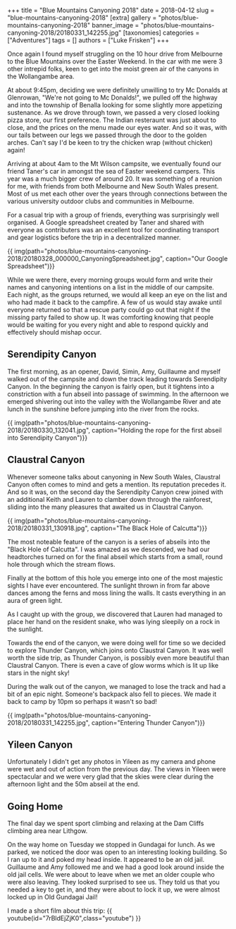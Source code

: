+++
title = "Blue Mountains Canyoning 2018"
date = 2018-04-12
slug = "blue-mountains-canyoning-2018"
[extra]
gallery = "photos/blue-mountains-canyoning-2018"
banner_image = "photos/blue-mountains-canyoning-2018/20180331_142255.jpg"
[taxonomies]
categories = ["Adventures"]
tags = []
authors = ["Luke Frisken"]
+++

Once again I found myself struggling on the 10 hour drive from Melbourne
to the Blue Mountains over the Easter Weekend. In the car with me were 3
other intrepid folks, keen to get into the moist green air of the
canyons in the Wollangambe area.

At about 9:45pm, deciding we were definitely unwilling to try Mc Donalds
at Glenrowan, "We're not going to Mc Donalds\!", we pulled off the
highway and into the township of Benalla looking for some slightly more
appetizing sustenance. As we drove through town, we passed a very closed
looking pizza store, our first preference. The Indian resteraunt was
just about to close, and the prices on the menu made our eyes water. And
so it was, with our tails between our legs we passed through the door to
the golden arches. Can't say I'd be keen to try the chicken wrap
(without chicken) again\!

Arriving at about 4am to the Mt Wilson campsite, we eventually found our
friend Taner's car in amongst the sea of Easter weekend campers. This
year was a much bigger crew of around 20. It was something of a reunion
for me, with friends from both Melbourne and New South Wales present.
Most of us met each other over the years through connections between the
various university outdoor clubs and communities in Melbourne.

For a casual trip with a group of friends, everything was surprisingly
well organised. A Google spreadsheet created by Taner and shared with
everyone as contributers was an excellent tool for coordinating
transport and gear logistics before the trip in a decentralized manner.

{{ img(path="photos/blue-mountains-canyoning-2018/20180328_000000_CanyoningSpreadsheet.jpg", caption="Our Google
Spreadsheet")}}

While we were there, every morning groups would form and write their
names and canyoning intentions on a list in the middle of our campsite.
Each night, as the groups returned, we would all keep an eye on the list
and who had made it back to the campfire. A few of us would stay awake
until everyone returned so that a rescue party could go out that night
if the missing party failed to show up. It was comforting knowing that
people would be waiting for you every night and able to respond quickly
and effectively should mishap occur.

## Serendipity Canyon

The first morning, as an opener, David, Simin, Amy, Guillaume and myself
walked out of the campsite and down the track leading towards
Serendipity Canyon. In the beginning the canyon is fairly open, but it
tightens into a constriction with a fun abseil into passage of swimming.
In the afternoon we emerged shivering out into the valley with the
Wollangambe River and ate lunch in the sunshine before jumping into the
river from the rocks.

{{ img(path="photos/blue-mountains-canyoning-2018/20180330_132041.jpg", caption="Holding the rope for the first abseil into Serendipity
Canyon")}}

## Claustral Canyon

Whenever someone talks about canyoning in New South Wales, Claustral
Canyon often comes to mind and gets a mention. Its reputation precedes
it. And so it was, on the second day the Serendipity Canyon crew joined
with an additional Keith and Lauren to clamber down through the
rainforest, sliding into the many pleasures that awaited us in Claustral
Canyon.

{{ img(path="photos/blue-mountains-canyoning-2018/20180331_130918.jpg", caption="The Black Hole of
Calcutta")}}

The most noteable feature of the canyon is a series of abseils into the
"Black Hole of Calcutta". I was amazed as we descended, we had our
headtorches turned on for the final abseil which starts from a small,
round hole through which the stream flows.

Finally at the bottom of this hole you emerge into one of the most
majestic sights I have ever encountered. The sunlight thrown in from far
above dances among the ferns and moss lining the walls. It casts
everything in an aura of green light.

As I caught up with the group, we discovered that Lauren had managed to
place her hand on the resident snake, who was lying sleepily on a rock
in the sunlight.

Towards the end of the canyon, we were doing well for time so we decided
to explore Thunder Canyon, which joins onto Claustral Canyon. It was
well worth the side trip, as Thunder Canyon, is possibly even more
beautiful than Claustral Canyon. There is even a cave of glow worms
which is lit up like stars in the night sky\!

During the walk out of the canyon, we managed to lose the track and had
a bit of an epic night. Someone's backpack also fell to pieces. We made
it back to camp by 10pm so perhaps it wasn't so bad\!

{{ img(path="photos/blue-mountains-canyoning-2018/20180331_142255.jpg", caption="Entering Thunder
Canyon")}}

## Yileen Canyon

Unfortunately I didn't get any photos in Yileen as my camera and phone
were wet and out of action from the previous day. The views in Yileen
were spectacular and we were very glad that the skies were clear during
the afternoon light and the 50m abseil at the end.

## Going Home

The final day we spent sport climbing and relaxing at the Dam Cliffs
climbing area near Lithgow.

On the way home on Tuesday we stopped in Gundagai for lunch. As we
parked, we noticed the door was open to an interesting looking building.
So I ran up to it and poked my head inside. It appeared to be an old
jail. Guillaume and Amy followed me and we had a good look around inside
the old jail cells. We were about to leave when we met an older couple
who were also leaving. They looked surprised to see us. They told us
that you needed a key to get in, and they were about to lock it up, we
were almost locked up in Old Gundagai Jail\!

I made a short film about this trip:
{{ youtube(id="7rBldEjZjK0",class="youtube") }}